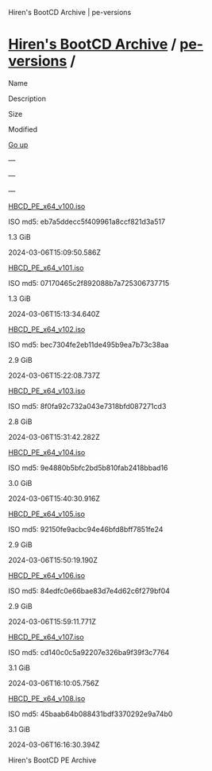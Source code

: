    Hiren's BootCD Archive | pe-versions

[Hiren's BootCD Archive](https://archive.hirensbootcd.org/) / [pe-versions](https://archive.hirensbootcd.org/pe-versions/) /
============================================================================================================================

Name

Description

Size

Modified

[Go up](https://archive.hirensbootcd.org/)

—

—

—

[HBCD\_PE\_x64\_v100.iso](https://archive.hirensbootcd.org/pe-versions/HBCD_PE_x64_v100.iso)

ISO md5: eb7a5ddecc5f409961a8ccf821d3a517

1.3 GiB

2024-03-06T15:09:50.586Z

[HBCD\_PE\_x64\_v101.iso](https://archive.hirensbootcd.org/pe-versions/HBCD_PE_x64_v101.iso)

ISO md5: 07170465c2f892088b7a725306737715

1.3 GiB

2024-03-06T15:13:34.640Z

[HBCD\_PE\_x64\_v102.iso](https://archive.hirensbootcd.org/pe-versions/HBCD_PE_x64_v102.iso)

ISO md5: bec7304fe2eb11de495b9ea7b73c38aa

2.9 GiB

2024-03-06T15:22:08.737Z

[HBCD\_PE\_x64\_v103.iso](https://archive.hirensbootcd.org/pe-versions/HBCD_PE_x64_v103.iso)

ISO md5: 8f0fa92c732a043e7318bfd087271cd3

2.8 GiB

2024-03-06T15:31:42.282Z

[HBCD\_PE\_x64\_v104.iso](https://archive.hirensbootcd.org/pe-versions/HBCD_PE_x64_v104.iso)

ISO md5: 9e4880b5bfc2bd5b810fab2418bbad16

3.0 GiB

2024-03-06T15:40:30.916Z

[HBCD\_PE\_x64\_v105.iso](https://archive.hirensbootcd.org/pe-versions/HBCD_PE_x64_v105.iso)

ISO md5: 92150fe9acbc94e46bfd8bff7851fe24

2.9 GiB

2024-03-06T15:50:19.190Z

[HBCD\_PE\_x64\_v106.iso](https://archive.hirensbootcd.org/pe-versions/HBCD_PE_x64_v106.iso)

ISO md5: 84edfc0e66bae83d7e4d62c6f279bf04

2.9 GiB

2024-03-06T15:59:11.771Z

[HBCD\_PE\_x64\_v107.iso](https://archive.hirensbootcd.org/pe-versions/HBCD_PE_x64_v107.iso)

ISO md5: cd140c0c5a92207e326ba9f39f3c7764

3.1 GiB

2024-03-06T16:10:05.756Z

[HBCD\_PE\_x64\_v108.iso](https://archive.hirensbootcd.org/pe-versions/HBCD_PE_x64_v108.iso)

ISO md5: 45baab64b088431bdf3370292e9a74b0

3.1 GiB

2024-03-06T16:16:30.394Z

Hiren's BootCD PE Archive